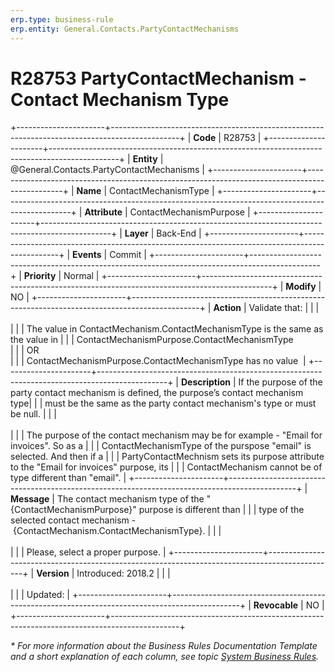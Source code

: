 ```yaml
---
erp.type: business-rule
erp.entity: General.Contacts.PartyContactMechanisms
---
```


# R28753 PartyContactMechanism - Contact Mechanism Type
+----------------------+-----------------------------------------------------------------------------------------------+
| **Code**             | R28753                                                                                        |
+----------------------+-----------------------------------------------------------------------------------------------+
| **Entity**           | @General.Contacts.PartyContactMechanisms                                                      |
+----------------------+-----------------------------------------------------------------------------------------------+
| **Name**             | ContactMechanismType                                                                          |
+----------------------+-----------------------------------------------------------------------------------------------+
| **Attribute**        | ContactMechanismPurpose                                                                       |
+----------------------+-----------------------------------------------------------------------------------------------+
| **Layer**            | Back-End                                                                                      |
+----------------------+-----------------------------------------------------------------------------------------------+
| **Events**           | Commit                                                                                        |
+----------------------+-----------------------------------------------------------------------------------------------+
| **Priority**         | Normal                                                                                        |
+----------------------+-----------------------------------------------------------------------------------------------+
| **Modify**           | NO                                                                                            |
+----------------------+-----------------------------------------------------------------------------------------------+
| **Action**           | Validate that:                                                                                |
|                      | <br/><br/>                                                                                    |
|                      | The value in ContactMechanism.ContactMechanismType is the same as the value in                |
|                      | ContactMechanismPurpose.ContactMechanismType <br/>                                            |
|                      | OR <br/>                                                                                      |
|                      | ContactMechanismPurpose.ContactMechanismType has no value                                     |
+----------------------+-----------------------------------------------------------------------------------------------+
| **Description**      | If the purpose of the party contact mechanism is defined, the purpose’s contact mechanism type|
|                      | must be the same as the party contact mechanism's type or must be null.                       |
|                      | <br/><br/>                                                                                    |
|                      | The purpose of the contact mechanism may be for example - \"Email for invoices\". So as a     |
|                      | ContactMechanismType of the purspose \"email\" is selected. And then if a                     |
|                      | PartyContactMechnism sets its purpose attribute to the \"Email for invoices\" purpose, its    |
|                      | ContactMechanism cannot be of type different than \"email\".                                  |
+----------------------+-----------------------------------------------------------------------------------------------+
| **Message**          | The contact mechanism type of the \"{ContactMechanismPurpose}\" purpose is different than     |
|                      | type of the selected contact mechanism - {ContactMechanism.ContactMechanismType}.             |
|                      | <br/><br/>                                                                                    |
|                      | Please, select a proper purpose.                                                              |
+----------------------+-----------------------------------------------------------------------------------------------+
| **Version**          | Introduced: 2018.2                                                                            |
|                      | <br/><br/>                                                                                    |
|                      | Updated:                                                                                      |
+----------------------+-----------------------------------------------------------------------------------------------+
| **Revocable**        | NO                                                                                            |
+----------------------+-----------------------------------------------------------------------------------------------+

*\* For more information about the Business Rules Documentation Template and a short explanation of each column, see
topic [System Business Rules](../templates/template-description-system-business-rules.md).*
